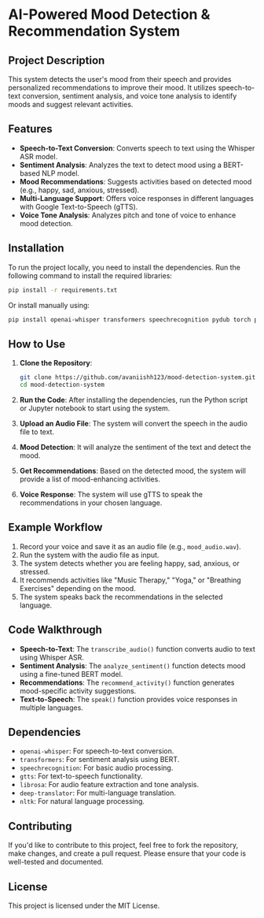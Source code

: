 # **AI-Powered Mood Detection & Recommendation System**

## **Project Description**
This system detects the user's mood from their speech and provides personalized recommendations to improve their mood. It utilizes speech-to-text conversion, sentiment analysis, and voice tone analysis to identify moods and suggest relevant activities.

## **Features**
- **Speech-to-Text Conversion**: Converts speech to text using the Whisper ASR model.
- **Sentiment Analysis**: Analyzes the text to detect mood using a BERT-based NLP model.
- **Mood Recommendations**: Suggests activities based on detected mood (e.g., happy, sad, anxious, stressed).
- **Multi-Language Support**: Offers voice responses in different languages with Google Text-to-Speech (gTTS).
- **Voice Tone Analysis**: Analyzes pitch and tone of voice to enhance mood detection.

## **Installation**
To run the project locally, you need to install the dependencies. Run the following command to install the required libraries:

```bash
pip install -r requirements.txt
```

Or install manually using:

```bash
pip install openai-whisper transformers speechrecognition pydub torch pandas scikit-learn gtts deep-translator librosa nltk matplotlib
```

## **How to Use**

1. **Clone the Repository**:
   ```bash
   git clone https://github.com/avaniishh123/mood-detection-system.git
   cd mood-detection-system
   ```

2. **Run the Code**: After installing the dependencies, run the Python script or Jupyter notebook to start using the system.
   
3. **Upload an Audio File**: The system will convert the speech in the audio file to text.

4. **Mood Detection**: It will analyze the sentiment of the text and detect the mood.

5. **Get Recommendations**: Based on the detected mood, the system will provide a list of mood-enhancing activities.

6. **Voice Response**: The system will use gTTS to speak the recommendations in your chosen language.

## **Example Workflow**

1. Record your voice and save it as an audio file (e.g., `mood_audio.wav`).
2. Run the system with the audio file as input.
3. The system detects whether you are feeling happy, sad, anxious, or stressed.
4. It recommends activities like "Music Therapy," "Yoga," or "Breathing Exercises" depending on the mood.
5. The system speaks back the recommendations in the selected language.

## **Code Walkthrough**
- **Speech-to-Text**: The `transcribe_audio()` function converts audio to text using Whisper ASR.
- **Sentiment Analysis**: The `analyze_sentiment()` function detects mood using a fine-tuned BERT model.
- **Recommendations**: The `recommend_activity()` function generates mood-specific activity suggestions.
- **Text-to-Speech**: The `speak()` function provides voice responses in multiple languages.

## **Dependencies**
- `openai-whisper`: For speech-to-text conversion.
- `transformers`: For sentiment analysis using BERT.
- `speechrecognition`: For basic audio processing.
- `gtts`: For text-to-speech functionality.
- `librosa`: For audio feature extraction and tone analysis.
- `deep-translator`: For multi-language translation.
- `nltk`: For natural language processing.



## **Contributing**
If you'd like to contribute to this project, feel free to fork the repository, make changes, and create a pull request. Please ensure that your code is well-tested and documented.

## **License**
This project is licensed under the MIT License.
